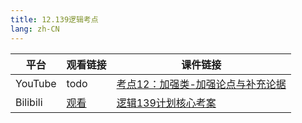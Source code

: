 ```yaml
---
title: 12.139逻辑考点
lang: zh-CN
---
```



| 平台       | 观看链接                                                                                                                               | 课件链接                                                                                                                                                                                                                                                                           |
|----------|------------------------------------------------------------------------------------------------------------------------------------|--------------------------------------------------------------------------------------------------------------------------------------------------------------------------------------------------------------------------------------------------------------------------------|
| YouTube  | todo                                                                                                                               | [考点12：加强类-加强论点与补充论据](../../public/logic/139%E5%88%86-%E9%80%BB%E8%BE%91%E8%AF%BE/pdf/%E8%80%83%E7%82%B912%EF%BC%9A%E5%8A%A0%E5%BC%BA%E7%B1%BB%E2%80%94%E2%80%94%E5%8A%A0%E5%BC%BA%E8%AE%BA%E7%82%B9%E4%B8%8E%E8%A1%A5%E5%85%85%E8%AE%BA%E6%8D%AE%20-%20%E5%89%AF%E6%9C%AC.pdf) |
| Bilibili | [观看](https://www.bilibili.com/video/BV13jW1eAEvn?spm_id_from=333.788.videopod.sections&vd_source=752f1f454ebffd32e5dbe02742c48dab) | [逻辑139计划核心考案](../../public/logic/139%E5%88%86-%E9%80%BB%E8%BE%91%E8%AF%BE/pdf/%E3%80%90139%E8%AE%A1%E5%88%92%E6%A0%B8%E5%BF%83%E8%80%83%E6%A1%88%E3%80%91%E7%AE%A1%E7%BB%BC-%E9%80%BB%E8%BE%91.pdf)                                                                            |


